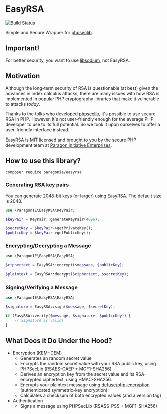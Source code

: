 # EasyRSA

[![Build Status](https://travis-ci.org/paragonie/EasyRSA.svg?branch=master)](https://travis-ci.org/paragonie/EasyRSA)

Simple and Secure Wrapper for [phpseclib](https://github.com/phpseclib/phpseclib).

## Important!

For better security, you want to use [libsodium](https://pecl.php.net/package/libsodium), not EasyRSA.

## Motivation

Although the long-term security of RSA is questionable (at best) given the
advances in index calculus attacks, there are many issues with how RSA is
implemented in popular PHP cryptography libraries that make it vulnerable to
attacks *today*.

Thanks to the folks who developed [phpseclib](https://github.com/phpseclib/phpseclib),
it's possible to use secure RSA in PHP. However, it's not user-friendly enough
for the average PHP developer to use to its full potential. So we took it upon
ourselves to offer a user-friendly interface instead.

EasyRSA is MIT licensed and brought to you by the secure PHP development team at
[Paragon Initiative Enterprises](https://paragonie.com).

## How to use this library?
`composer require paragonie/easyrsa`

### Generating RSA key pairs

You can generate 2048-bit keys (or larger) using EasyRSA. The default size is 2048.

```php
use \ParagonIE\EasyRSA\KeyPair;

$keyPair = KeyPair::generateKeyPair(4096);

$secretKey = $keyPair->getPrivateKey();
$publicKey = $keyPair->getPublicKey();

```

### Encrypting/Decrypting a Message

```php
use \ParagonIE\EasyRSA\EasyRSA;

$ciphertext = EasyRSA::encrypt($message, $publicKey);

$plaintext = EasyRSA::decrypt($ciphertext, $secretKey);
```

### Signing/Verifying a Message

```php
use \ParagonIE\EasyRSA\EasyRSA;

$signature = EasyRSA::sign($message, $secretKey);

if (EasyRSA::verify($message, $signature, $publicKey)) {
    // Signature is valid!
}
```

## What Does it Do Under the Hood?

* Encryption (KEM+DEM)
    * Generates an random secret value
    * Encrypts the random secret value with your RSA public key, using PHPSecLib
      (RSAES-OAEP + MGF1-SHA256)
    * Derives an encryption key from the secret value and its RSA-encrypted ciphertext, 
      using HMAC-SHA256.
    * Encrypts your plaintext message using [defuse/php-encryption](https://github.com/defuse/php-encryption)
      (authenticated symmetric-key encryption)
    * Calculates a checksum of both encrypted values (and a version tag)
* Authentication
    * Signs a message using PHPSecLib (RSASS-PSS + MGF1-SHA256)
